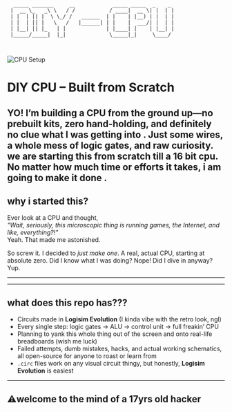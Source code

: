 ```
  _____ _______     __            _____ _____  _    _ 
 |  __ \_   _\ \   / /           / ____|  __ \| |  | |
 | |  | || |  \ \_/ /   ______  | |    | |__) | |  | |
 | |  | || |   \   /   |______| | |    |  ___/| |  | |
 | |__| || |_   | |             | |____| |    | |__| |
 |_____/_____|  |_|              \_____|_|     \____/ 
                                                      
                                                      
```
![CPU Setup](https://github.com/trinetra-1337/DIY-CPU/blob/main/setting-up-enviroment/cpu.jpg?raw=true)


#  DIY CPU – Built from Scratch

YO! 
I’m building a CPU from the ground up—no prebuilt kits, zero hand-holding, and definitely no clue what I was getting into
. Just some wires, a whole mess of logic gates, and raw curiosity.  
we are starting this from scratch till a 16 bit cpu. No matter how much time or efforts  it takes, i am going to make it done .
---

##  why i started this?

Ever look at a CPU and thought,  
*"Wait, seriously, this microscopic thing is running games, the Internet, and like, everything?!"*  
Yeah. That made me astonished.

So screw it. I decided to *just make one*. A real, actual CPU, starting at absolute zero. Did I know what I was doing? Nope! Did I dive in anyway? Yup.

---
---

## what does this repo has???

- Circuits made in **Logisim Evolution** (I kinda vibe with the retro look, ngl)
- Every single step: logic gates → ALU → control unit → full freakin’ CPU
- Planning to yank this whole thing out of the screen and onto real-life breadboards (wish me luck)
- Failed attempts, dumb mistakes, hacks, and actual working schematics, all open-source for anyone to roast or learn from
- `.circ` files work on any visual circuit thingy, but honestly, **Logisim Evolution** is easiest

---
## ⚠️welcome to the mind of a 17yrs old hacker

  
